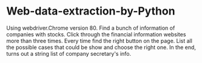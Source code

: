 # Web-data-extraction-by-Python
Using webdriver.Chrome version 80.
Find a bunch of information of companies with stocks. Click through the financial information websites more than three times. Every time 
find the right button on the page. List all the possible cases that could be show and choose the right one. In the end, turns out a string 
list of company secretary's info. 
